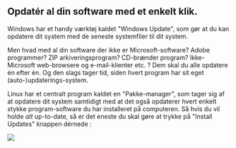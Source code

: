 <?php require("../../entete.php"); ?> <?php require("../../base.php"); ?> <?php require("../../fonctions.php"); ?>

<div id="corps">

<h2>Opdatér al din software med et enkelt klik.</h2>

<p>Windows har et handy værktøj kaldet "Windows Update", som gør at du kan opdatere dit system med de seneste systemfiler til dit system.</p>

<p>Men hvad med al din software der ikke er Microsoft-software? Adobe programmer? ZIP arkiveringsprogram? CD-brænder program? Ikke-Microsoft web-browsere og e-mail-klienter etc. ? Dem skal du alle opdatere én efter én. Og den slags tager tid, siden hvert program har sit eget (auto-)updaterings-system.</p>

<p>Linux har et centralt program kaldet en "Pakke-manager", som tager sig af at opdatere dit system samtidigt med at det også opdaterer hvert enkelt stykke program-software du har installeret på computeren. Så hvis du vil holde <i>alt</i> up-to-date, så er det eneste du skal gøre at trykke på "Install Updates" knappen dérnede :</p>

<img src="Images/global_update.png" />

</div>


